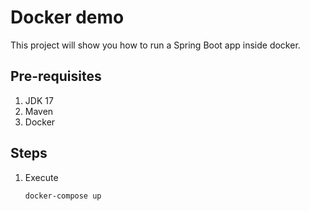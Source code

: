 # Docker demo

This project will show you how to run a Spring Boot app inside docker.

## Pre-requisites
1. JDK 17
2. Maven
3. Docker

## Steps
1. Execute
    ```bash
    docker-compose up
    ```
